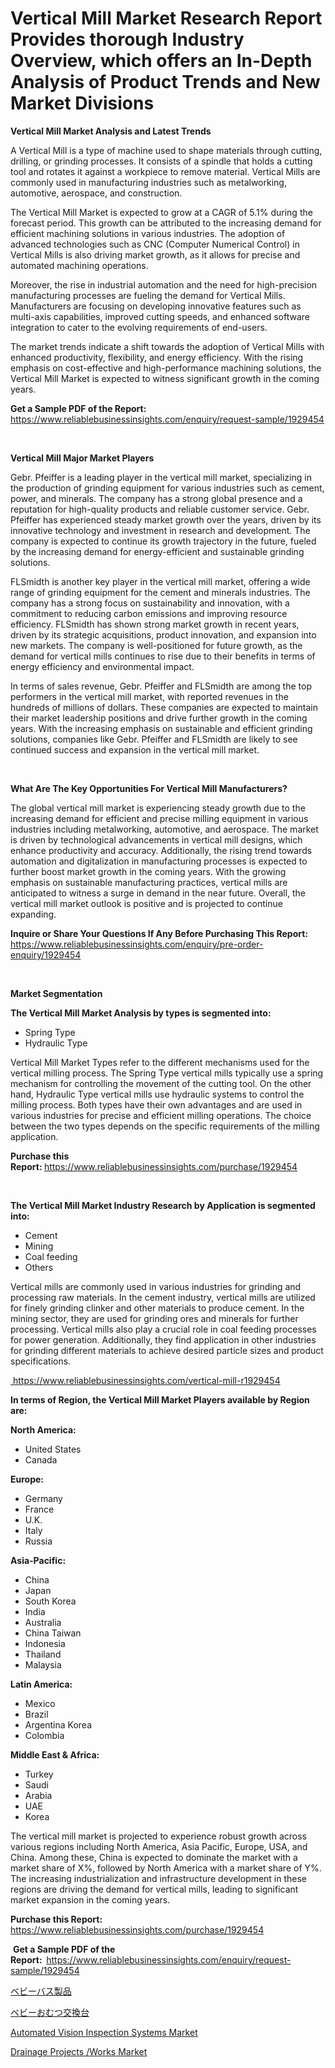 <p><h1>Vertical Mill Market Research Report Provides thorough Industry Overview, which offers an In-Depth Analysis of Product Trends and New Market Divisions</h1></p><p><strong>Vertical Mill Market Analysis and Latest Trends</strong></p>
<p><p>A Vertical Mill is a type of machine used to shape materials through cutting, drilling, or grinding processes. It consists of a spindle that holds a cutting tool and rotates it against a workpiece to remove material. Vertical Mills are commonly used in manufacturing industries such as metalworking, automotive, aerospace, and construction.</p><p>The Vertical Mill Market is expected to grow at a CAGR of 5.1% during the forecast period. This growth can be attributed to the increasing demand for efficient machining solutions in various industries. The adoption of advanced technologies such as CNC (Computer Numerical Control) in Vertical Mills is also driving market growth, as it allows for precise and automated machining operations.</p><p>Moreover, the rise in industrial automation and the need for high-precision manufacturing processes are fueling the demand for Vertical Mills. Manufacturers are focusing on developing innovative features such as multi-axis capabilities, improved cutting speeds, and enhanced software integration to cater to the evolving requirements of end-users.</p><p>The market trends indicate a shift towards the adoption of Vertical Mills with enhanced productivity, flexibility, and energy efficiency. With the rising emphasis on cost-effective and high-performance machining solutions, the Vertical Mill Market is expected to witness significant growth in the coming years.</p></p>
<p><strong>Get a Sample PDF of the Report:&nbsp;</strong> <a href="https://www.reliablebusinessinsights.com/enquiry/request-sample/1929454">https://www.reliablebusinessinsights.com/enquiry/request-sample/1929454</a></p>
<p>&nbsp;</p>
<p><strong>Vertical Mill Major Market Players</strong></p>
<p><p>Gebr. Pfeiffer is a leading player in the vertical mill market, specializing in the production of grinding equipment for various industries such as cement, power, and minerals. The company has a strong global presence and a reputation for high-quality products and reliable customer service. Gebr. Pfeiffer has experienced steady market growth over the years, driven by its innovative technology and investment in research and development. The company is expected to continue its growth trajectory in the future, fueled by the increasing demand for energy-efficient and sustainable grinding solutions.</p><p>FLSmidth is another key player in the vertical mill market, offering a wide range of grinding equipment for the cement and minerals industries. The company has a strong focus on sustainability and innovation, with a commitment to reducing carbon emissions and improving resource efficiency. FLSmidth has shown strong market growth in recent years, driven by its strategic acquisitions, product innovation, and expansion into new markets. The company is well-positioned for future growth, as the demand for vertical mills continues to rise due to their benefits in terms of energy efficiency and environmental impact.</p><p>In terms of sales revenue, Gebr. Pfeiffer and FLSmidth are among the top performers in the vertical mill market, with reported revenues in the hundreds of millions of dollars. These companies are expected to maintain their market leadership positions and drive further growth in the coming years. With the increasing emphasis on sustainable and efficient grinding solutions, companies like Gebr. Pfeiffer and FLSmidth are likely to see continued success and expansion in the vertical mill market.</p></p>
<p>&nbsp;</p>
<p><strong>What Are The Key Opportunities For Vertical Mill Manufacturers?</strong></p>
<p><p>The global vertical mill market is experiencing steady growth due to the increasing demand for efficient and precise milling equipment in various industries including metalworking, automotive, and aerospace. The market is driven by technological advancements in vertical mill designs, which enhance productivity and accuracy. Additionally, the rising trend towards automation and digitalization in manufacturing processes is expected to further boost market growth in the coming years. With the growing emphasis on sustainable manufacturing practices, vertical mills are anticipated to witness a surge in demand in the near future. Overall, the vertical mill market outlook is positive and is projected to continue expanding.</p></p>
<p><strong>Inquire or Share Your Questions If Any Before Purchasing This Report:</strong> <a href="https://www.reliablebusinessinsights.com/enquiry/pre-order-enquiry/1929454">https://www.reliablebusinessinsights.com/enquiry/pre-order-enquiry/1929454</a></p>
<p>&nbsp;</p>
<p><strong>Market Segmentation</strong></p>
<p><strong>The Vertical Mill Market Analysis by types is segmented into:</strong></p>
<p><ul><li>Spring Type</li><li>Hydraulic Type</li></ul></p>
<p><p>Vertical Mill Market Types refer to the different mechanisms used for the vertical milling process. The Spring Type vertical mills typically use a spring mechanism for controlling the movement of the cutting tool. On the other hand, Hydraulic Type vertical mills use hydraulic systems to control the milling process. Both types have their own advantages and are used in various industries for precise and efficient milling operations. The choice between the two types depends on the specific requirements of the milling application.</p></p>
<p><strong>Purchase this Report:&nbsp;</strong><a href="https://www.reliablebusinessinsights.com/purchase/1929454">https://www.reliablebusinessinsights.com/purchase/1929454</a></p>
<p>&nbsp;</p>
<p><strong>The Vertical Mill Market Industry Research by Application is segmented into:</strong></p>
<p><ul><li>Cement</li><li>Mining</li><li>Coal feeding</li><li>Others</li></ul></p>
<p><p>Vertical mills are commonly used in various industries for grinding and processing raw materials. In the cement industry, vertical mills are utilized for finely grinding clinker and other materials to produce cement. In the mining sector, they are used for grinding ores and minerals for further processing. Vertical mills also play a crucial role in coal feeding processes for power generation. Additionally, they find application in other industries for grinding different materials to achieve desired particle sizes and product specifications.</p></p>
<p><a href="https://www.reliablebusinessinsights.com/vertical-mill-r1929454">&nbsp;https://www.reliablebusinessinsights.com/vertical-mill-r1929454</a></p>
<p><strong>In terms of Region, the Vertical Mill Market Players available by Region are:</strong></p>
<p>
    <p> <strong> North America: </strong>
        <ul>
            <li>United States</li>
            <li>Canada</li>
        </ul>
        </p> 
    <p> <strong> Europe: </strong>
        <ul>
            <li>Germany</li>
            <li>France</li>
            <li>U.K.</li>
            <li>Italy</li>
            <li>Russia</li>
        </ul>
        </p> 
    <p> <strong> Asia-Pacific: </strong>
        <ul>
            <li>China</li>
            <li>Japan</li>
            <li>South Korea</li>
            <li>India</li>
            <li>Australia</li>
            <li>China Taiwan</li>
            <li>Indonesia</li>
            <li>Thailand</li>
            <li>Malaysia</li>
        </ul>
        </p> 
    <p> <strong> Latin America: </strong>
        <ul>
            <li>Mexico</li>
            <li>Brazil</li>
            <li>Argentina Korea</li>
            <li>Colombia</li>
        </ul>
        </p> 
    <p> <strong> Middle East & Africa: </strong>
        <ul>
            <li>Turkey</li>
            <li>Saudi</li>
            <li>Arabia</li>
            <li>UAE</li>
            <li>Korea</li>
        </ul>
    </p>
    </p>
<p><p>The vertical mill market is projected to experience robust growth across various regions including North America, Asia Pacific, Europe, USA, and China. Among these, China is expected to dominate the market with a market share of X%, followed by North America with a market share of Y%. The increasing industrialization and infrastructure development in these regions are driving the demand for vertical mills, leading to significant market expansion in the coming years.</p></p>
<p><strong>Purchase this Report: </strong><a href="https://www.reliablebusinessinsights.com/purchase/1929454">https://www.reliablebusinessinsights.com/purchase/1929454</a></p>
<p>&nbsp;<strong>Get a Sample PDF of the Report:&nbsp;&nbsp;</strong><a href="https://www.reliablebusinessinsights.com/enquiry/request-sample/1929454">https://www.reliablebusinessinsights.com/enquiry/request-sample/1929454</a></p>
<p><strong></strong></p>
<p><p><a href="https://github.com/DemarcusKuhlman/Market-Research-Report-List-1/blob/main/2984253117204.md">ベビーバス製品</a></p><p><a href="https://github.com/DudleyFerry/Market-Research-Report-List-1/blob/main/8726412117205.md">ベビーおむつ交換台</a></p><p><a href="https://github.com/jerrycopelandthomaswsqd8q/Market-Research-Report-List-3/blob/main/automated-vision-inspection-systems-market.md">Automated Vision Inspection Systems Market</a></p><p><a href="https://github.com/yoshih12/Market-Research-Report-List-3/blob/main/drainage-projects-works-market.md">Drainage Projects /Works Market</a></p></p>